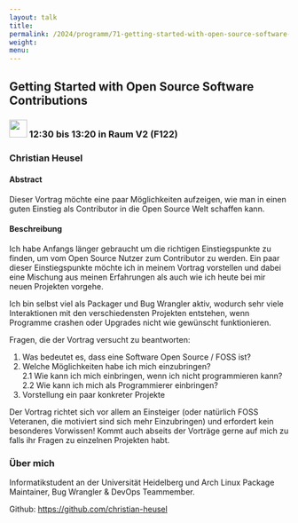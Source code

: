 ```yaml
---
layout: talk
title:
permalink: /2024/programm/71-getting-started-with-open-source-software-contributions/
weight:
menu:
---
```

## Getting Started with Open Source Software Contributions

### <img height = "32" src="../../../images/talk.svg"> 12:30 bis 13:20 in Raum V2 (F122)

### Christian Heusel

#### Abstract

Dieser Vortrag möchte eine paar Möglichkeiten aufzeigen, wie man in einen guten Einstieg als Contributor in die Open Source Welt schaffen kann.

#### Beschreibung

Ich habe Anfangs länger gebraucht um die richtigen Einstiegspunkte zu finden, um vom Open Source Nutzer zum Contributor zu werden. Ein paar dieser Einstiegspunkte möchte ich in meinem Vortrag vorstellen und dabei eine Mischung aus meinen Erfahrungen als auch wie ich heute bei mir neuen Projekten vorgehe. 

Ich bin selbst viel als Packager und Bug Wrangler aktiv, wodurch sehr viele Interaktionen mit den verschiedensten Projekten entstehen, wenn Programme crashen oder Upgrades nicht wie gewünscht funktionieren. 

Fragen, die der Vortrag versucht zu beantworten:  
1. Was bedeutet es, dass eine Software Open Source / FOSS ist?  
2. Welche Möglichkeiten habe ich mich einzubringen?  
   2.1 Wie kann ich mich einbringen, wenn ich nicht programmieren kann?  
   2.2 Wie kann ich mich als Programmierer einbringen?  
3. Vorstellung ein paar konkreter Projekte

Der Vortrag richtet sich vor allem an Einsteiger (oder natürlich FOSS Veteranen, die motiviert sind sich mehr Einzubringen) und erfordert kein besonderes Vorwissen! Kommt auch abseits der Vorträge gerne auf mich zu falls ihr Fragen zu einzelnen Projekten habt.

### Über mich

Informatikstudent an der Universität Heidelberg und Arch Linux Package Maintainer, Bug Wrangler & DevOps Teammember.

Github: https://github.com/christian-heusel

